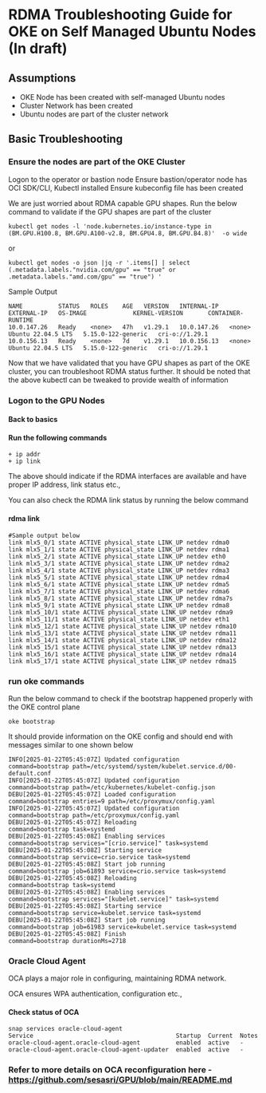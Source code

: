 # RDMA Troubleshooting Guide for OKE on Self Managed Ubuntu Nodes (In draft)

## Assumptions

+ OKE Node has been created with self-managed Ubuntu nodes
+ Cluster Network has been created
+ Ubuntu nodes are part of the cluster network

## Basic Troubleshooting

### Ensure the nodes are part of the OKE Cluster

Logon to the operator or bastion node
Ensure bastion/operator node has OCI SDK/CLI, Kubectl installed
Ensure kubeconfig file has been created

We are just worried about RDMA capable GPU shapes. Run the below command to validate if the GPU shapes are part of the cluster

```
kubectl get nodes -l 'node.kubernetes.io/instance-type in (BM.GPU.H100.8, BM.GPU.A100-v2.8, BM.GPU4.8, BM.GPU.B4.8)'  -o wide
```
or

```
kubectl get nodes -o json |jq -r '.items[] | select (.metadata.labels."nvidia.com/gpu" == "true" or .metadata.labels."amd.com/gpu" == "true") ' 
```


Sample Output
```
NAME          STATUS   ROLES    AGE   VERSION   INTERNAL-IP   EXTERNAL-IP   OS-IMAGE             KERNEL-VERSION       CONTAINER-RUNTIME
10.0.147.26   Ready    <none>   47h   v1.29.1   10.0.147.26   <none>        Ubuntu 22.04.5 LTS   5.15.0-122-generic   cri-o://1.29.1
10.0.156.13   Ready    <none>   7d    v1.29.1   10.0.156.13   <none>        Ubuntu 22.04.5 LTS   5.15.0-122-generic   cri-o://1.29.1
```

Now that we have validated that you have GPU shapes as part of the OKE cluster, you can troubleshoot RDMA status further. It should be noted that the above kubectl 
can be tweaked to provide wealth of information

### Logon to the GPU Nodes

#### Back to basics

#### Run the following commands
```
+ ip addr
+ ip link
```

The above should indicate if the RDMA interfaces are available and have proper IP address, link status etc.,

You can also check the RDMA link status by running the below command

#### rdma link
```
#Sample output below
link mlx5_0/1 state ACTIVE physical_state LINK_UP netdev rdma0
link mlx5_1/1 state ACTIVE physical_state LINK_UP netdev rdma1
link mlx5_2/1 state ACTIVE physical_state LINK_UP netdev eth0
link mlx5_3/1 state ACTIVE physical_state LINK_UP netdev rdma2
link mlx5_4/1 state ACTIVE physical_state LINK_UP netdev rdma3
link mlx5_5/1 state ACTIVE physical_state LINK_UP netdev rdma4
link mlx5_6/1 state ACTIVE physical_state LINK_UP netdev rdma5
link mlx5_7/1 state ACTIVE physical_state LINK_UP netdev rdma6
link mlx5_8/1 state ACTIVE physical_state LINK_UP netdev rdma7s
link mlx5_9/1 state ACTIVE physical_state LINK_UP netdev rdma8
link mlx5_10/1 state ACTIVE physical_state LINK_UP netdev rdma9
link mlx5_11/1 state ACTIVE physical_state LINK_UP netdev eth1
link mlx5_12/1 state ACTIVE physical_state LINK_UP netdev rdma10
link mlx5_13/1 state ACTIVE physical_state LINK_UP netdev rdma11
link mlx5_14/1 state ACTIVE physical_state LINK_UP netdev rdma12
link mlx5_15/1 state ACTIVE physical_state LINK_UP netdev rdma13
link mlx5_16/1 state ACTIVE physical_state LINK_UP netdev rdma14
link mlx5_17/1 state ACTIVE physical_state LINK_UP netdev rdma15
```

### run oke commands

Run the below command to check if the bootstrap happened properly with the OKE control plane
```
oke bootstrap
```
It should provide information on the OKE config and should end with messages similar to one  shown below
```
INFO[2025-01-22T05:45:07Z] Updated configuration                         command=bootstrap path=/etc/systemd/system/kubelet.service.d/00-default.conf
INFO[2025-01-22T05:45:07Z] Updated configuration                         command=bootstrap path=/etc/kubernetes/kubelet-config.json
DEBU[2025-01-22T05:45:07Z] Loaded configuration                          command=bootstrap entries=9 path=/etc/proxymux/config.yaml
INFO[2025-01-22T05:45:07Z] Updated configuration                         command=bootstrap path=/etc/proxymux/config.yaml
DEBU[2025-01-22T05:45:07Z] Reloading                                     command=bootstrap task=systemd
DEBU[2025-01-22T05:45:08Z] Enabling services                             command=bootstrap services="[crio.service]" task=systemd
DEBU[2025-01-22T05:45:08Z] Starting service                              command=bootstrap service=crio.service task=systemd
DEBU[2025-01-22T05:45:08Z] Start job running                             command=bootstrap job=61893 service=crio.service task=systemd
DEBU[2025-01-22T05:45:08Z] Reloading                                     command=bootstrap task=systemd
DEBU[2025-01-22T05:45:08Z] Enabling services                             command=bootstrap services="[kubelet.service]" task=systemd
DEBU[2025-01-22T05:45:08Z] Starting service                              command=bootstrap service=kubelet.service task=systemd
DEBU[2025-01-22T05:45:08Z] Start job running                             command=bootstrap job=61983 service=kubelet.service task=systemd
DEBU[2025-01-22T05:45:08Z] Finish                                        command=bootstrap durationMs=2718
```
### Oracle Cloud Agent

OCA plays a major role in configuring, maintaining RDMA network.

OCA ensures WPA authentication, configuration etc.,

#### Check status of OCA
```
snap services oracle-cloud-agent
Service                                        Startup  Current  Notes
oracle-cloud-agent.oracle-cloud-agent          enabled  active   -
oracle-cloud-agent.oracle-cloud-agent-updater  enabled  active   -
```
### Refer to more details on OCA reconfiguration here - https://github.com/sesasri/GPU/blob/main/README.md








